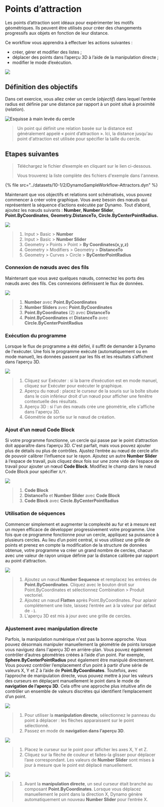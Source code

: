 # Points d’attraction

Les points d’attraction sont idéaux pour expérimenter les motifs géométriques. Ils peuvent être utilisés pour créer des changements progressifs aux objets en fonction de leur distance.

Ce workflow vous apprendra à effectuer les actions suivantes :

* créer, gérer et modifier des listes ;
* déplacer des points dans l’aperçu 3D à l’aide de la manipulation directe ;
* modifier le mode d’exécution.

![](../images/10-1/2/attractor1.gif)

## Définition des objectifs

Dans cet exercice, vous allez créer un cercle (_objectif_) dans lequel l’entrée radius est définie par une distance par rapport à un point situé à proximité (_relation_).

![Esquisse à main levée du cercle](../images/10-1/2/00-Hand-Sketch-of-Circle.png)

> Un point qui définit une relation basée sur la distance est généralement appelé « point d’attraction ». Ici, la distance jusqu'au point d'attraction est utilisée pour spécifier la taille du cercle.

## Etapes suivantes

> Téléchargez le fichier d’exemple en cliquant sur le lien ci-dessous.
>
> Vous trouverez la liste complète des fichiers d'exemple dans l'annexe.

{% file src="../datasets/10-1/2/DynamoSampleWorkflow-Attractors.dyn" %}

Maintenant que vos objectifs et relations sont schématisés, vous pouvez commencer à créer votre graphique. Vous avez besoin des nœuds qui représentent la séquence d’actions exécutée par Dynamo. Tout d’abord, ajoutez les nœuds suivants : **Number**, **Number Slider**, **Point.ByCoordinates**, **Geometry.DistanceTo, Circle.ByCenterPointRadius.**

![](../images/10-1/2/attractor(2).png)

> 1. Input > Basic > **Number**
> 2. Input > Basic > **Number Slider**
> 3. Geometry > Points > Point > **By Coordinates(x,y,z)**
> 4. Geometry > Modifiers > Geometry > **DistanceTo**
> 5. Geometry > Curves > Circle > **ByCenterPointRadius**

### Connexion de nœuds avec des fils

Maintenant que vous avez quelques nœuds, connectez les ports des nœuds avec des fils. Ces connexions définissent le flux de données.

![](../images/10-1/2/attractor(3).png)

> 1. **Number** avec **Point.ByCoordinates**
> 2. **Number Sliders** avec **Point.ByCoordinates**
> 3. **Point.ByCoordinates** (2) avec **DistanceTo**
> 4. **Point.ByCoordinates** et **DistanceTo** avec **Circle.ByCenterPointRadius**

### Exécution du programme

Lorsque le flux de programme a été défini, il suffit de demander à Dynamo de l'exécuter. Une fois le programme exécuté (automatiquement ou en mode manuel), les données passent par les fils et les résultats s’affichent dans l’aperçu 3D.

![](../images/10-1/2/attractor(4).png)

> 1. Cliquez sur Exécuter : si la barre d’exécution est en mode manuel, cliquez sur Exécuter pour exécuter le graphique.
> 2. Aperçu du nœud : placez le curseur de la souris sur la boîte située dans le coin inférieur droit d'un nœud pour afficher une fenêtre contextuelle des résultats.
> 3. Aperçu 3D : si l'un des nœuds crée une géométrie, elle s'affiche dans l'aperçu 3D.
> 4. Géométrie de sortie sur le nœud de création.

### Ajout d’**un nœud Code Block**

Si votre programme fonctionne, un cercle qui passe par le point d’attraction doit apparaître dans l’aperçu 3D. C'est parfait, mais vous pouvez ajouter plus de détails ou plus de contrôles. Ajustez l’entrée au nœud de cercle afin de pouvoir calibrer l’influence sur le rayon. Ajoutez un autre **Number Slider** à l’espace de travail, puis cliquez deux fois sur une zone vide de l’espace de travail pour ajouter un nœud **Code Block**. Modifiez le champ dans le nœud Code Block pour spécifier `X/Y`.

![](../images/10-1/2/attractor(5).png)

> 1. **Code Block**
> 2. **DistanceTo** et **Number Slider** avec **Code Block**
> 3. **Code Block** avec **Circle.ByCenterPointRadius**

### Utilisation de séquences

Commencer simplement et augmenter la complexité au fur et à mesure est un moyen efficace de développer progressivement votre programme. Une fois que ce programme fonctionne pour un cercle, appliquez sa puissance à plusieurs cercles. Au lieu d’un point central, si vous utilisez une grille de points et prenez en compte la modification de la structure de données obtenue, votre programme va créer un grand nombre de cercles, chacun avec une valeur de rayon unique définie par la distance calibrée par rapport au point d’attraction.

![](../images/10-1/2/attractor(6).png)

> 1. Ajoutez un nœud **Number Sequence** et remplacez les entrées de **Point.ByCoordinates**. Cliquez avec le bouton droit sur Point.ByCoordinates et sélectionnez Combination > Produit vectoriel.
> 2. Ajoutez un nœud **Flatten** après Point.ByCoordinates. Pour aplanir complètement une liste, laissez l’entrée `amt` à la valeur par défaut de `-1`.
> 3. L'aperçu 3D est mis à jour avec une grille de cercles.

### Ajustement avec manipulation directe

Parfois, la manipulation numérique n'est pas la bonne approche. Vous pouvez désormais manipuler manuellement la géométrie de points lorsque vous naviguez dans l'aperçu 3D en arrière-plan. Vous pouvez également contrôler d’autres géométries créées à l’aide d’un point. Par exemple, **Sphere.ByCenterPointRadius** peut également être manipulé directement. Vous pouvez contrôler l’emplacement d’un point à partir d’une série de valeurs X, Y et Z à l’aide de **Point.ByCoordinates**. Toutefois, avec l’approche de manipulation directe, vous pouvez mettre à jour les valeurs des curseurs en déplaçant manuellement le point dans le mode de **navigation de l’aperçu 3D**. Cela offre une approche plus intuitive afin de contrôler un ensemble de valeurs discrètes qui identifient l’emplacement d’un point.

![](../images/10-1/2/attractor(7).png)

> 1. Pour utiliser la **manipulation directe**, sélectionnez le panneau du point à déplacer : les flèches apparaissent sur le point sélectionné.
> 2. Passez en mode de **navigation dans l’aperçu 3D**.

![](../images/10-1/2/attractor\(8\).png)

> 1. Placez le curseur sur le point pour afficher les axes X, Y et Z.
> 2. Cliquez sur la flèche de couleur et faites-la glisser pour déplacer l’axe correspondant. Les valeurs de **Number Slider** sont mises à jour à mesure que le point est déplacé manuellement.

![](../images/10-1/2/attractor(1).png)

> 1. Avant la **manipulation directe**, un seul curseur était branché au composant **Point.ByCoordinates**. Lorsque vous déplacez manuellement le point dans la direction X, Dynamo génère automatiquement un nouveau **Number Slider** pour l’entrée X.

